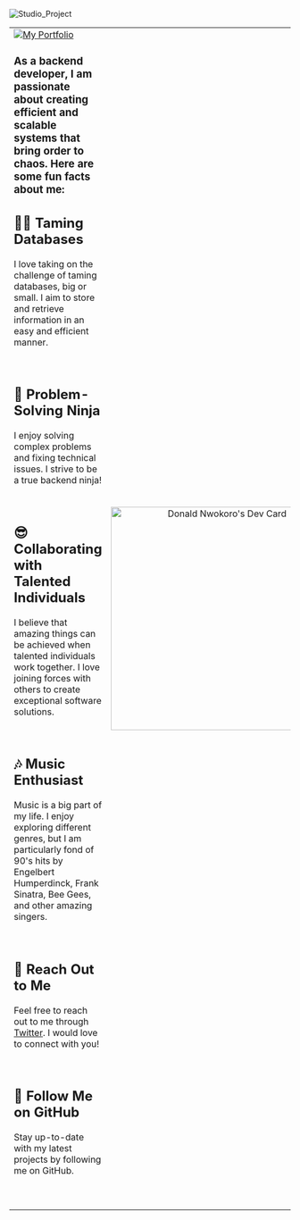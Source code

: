 ![Studio_Project](https://user-images.githubusercontent.com/89584431/216503042-d6ec35f1-be45-470f-90ec-38ebcb76f09d.gif)
<table>
  <tr>
    <td width="50%">
      <a href="https://github.com/DonGuillotine">
        <img src="https://img.shields.io/badge/my_portfolio-000?style=for-the-badge&logo=ko-fi&logoColor=white" alt="My Portfolio"/></a>
       <h3>As a backend developer, I am passionate about creating efficient and scalable systems that bring order to chaos. Here are some fun facts about me:</h3>
       <h2>💪🏿 Taming Databases</h2>
        <p>I love taking on the challenge of taming databases, big or small. I aim to store and retrieve information in an easy and efficient manner.</p>
        <br/>
        <h2>🚀 Problem-Solving Ninja</h2>
        <p>I enjoy solving complex problems and fixing technical issues. I strive to be a true backend ninja!</p>
        <br/>
          <h2>😎 Collaborating with Talented Individuals</h2>
          <p>I believe that amazing things can be achieved when talented individuals work together. I love joining forces with others to create exceptional software solutions.</p>
        <br/>
         <h2>🎶 Music Enthusiast</h2>
<p>Music is a big part of my life. I enjoy exploring different genres, but I am particularly fond of 90's hits by Engelbert Humperdinck, Frank Sinatra, Bee Gees, and other amazing singers.</p>
        <br/>
        <h2>📩 Reach Out to Me</h2>
<p>Feel free to reach out to me through <a href="https://twitter.com/_donGuillotine/">Twitter</a>. I would love to connect with you!</p>
        <br />
        <h2>💞️ Follow Me on GitHub</h2>
<p>Stay up-to-date with my latest projects by following me on GitHub.</p>
        <br/>
        <br />
    </td>
    <td align="center">
     <a href="https://app.daily.dev/DonGuillotine"><img src="https://api.daily.dev/devcards/b4681b96ff8545eb87624c936831470a.png?r=dfs" width="400" alt="Donald Nwokoro's Dev Card"/></a>
    </td>
  </tr>
</table>
